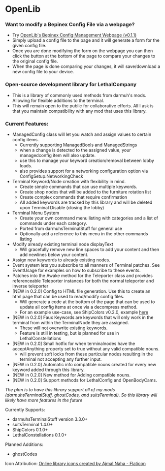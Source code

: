 # OpenLib

### Want to modify a Bepinex Config File via a webpage?
- Try [OpenLib's Bepinex Config Management Webpage (v0.1.1)](https://darmuh.github.io/OpenLib/OpenLib/Website/Examples/ConfigManagement.html)
- Simply upload a config file to the page and it will generate a form for the given config file.
- Once you are done modifying the form on the webpage you can then click the button at the bottom of the page to compare your changes to the original config file.
- When the page is done comparing your changes, it will save/download a new config file to your device.

### Open-source development library for LethalCompany

- This is a library of commonly used methods from darmuh's mods. Allowing for flexible additions to the terminal.
- This will remain open to the public for collaborative efforts. All I ask is that you maintain compatibility with any mod that uses this library.


### Current Features:
- ManagedConfig class will let you watch and assign values to certain config items.
	- Currently supporting ManagedBools and ManagedStrings
	- when a change is detected to the assigned value, your managedconfig item will also update.
	- use this to manage your keyword creation/removal between lobby loads.
	- also provides support for a networking configuration option via ConfigSetup.NetworkingCheck
- Terminal Keyword/Node creation with flexibility in mind.
	- Create simple commands that can use multiple keywords.
	- Create shop nodes that will be added to the furniture rotation list
	- Create complex commands that require confirmation
	- All added keywords are tracked by this library and will be deleted upon Terminal Disable (closing the lobby)
- Terminal Menu System
	- Create your own command menu listing with categories and a list of commands under each category.
	- Ported from darmuhsTerminalStuff for general use
	- Optionally add a reference to this menu in the other commands listing
- Modify already existing terminal node displayText
	- Will gracefully remove new line spaces to add your content and then add newlines below your content.
- Assign new keywords to already existing nodes.
- Event system lets you subscribe to all manners of Terminal patches. See EventUsage for examples on how to subscribe to these events.
- Patches into the Awake method for the Teleporter class and provides referenceable Teleporter instances for both the normal teleporter and inverse teleporter
- [NEW in 0.2.0] Config to HTML file generation. Use this to create an html page that can be used to read/modify config files.
	- Will generate a code at the bottom of the page that can be used to update all config items at once via a decompress method.
	- For an example use-case, see ShipColors v0.2.0, example [here](https://darmuh.github.io/OpenLib/OpenLib/Website/Examples/ShipColors_Generated.cfg_generator.htm)
- [NEW in 0.2.0] Faux Keywords are keywords that will only work in the terminal from within the TerminalNode they are assigned.
	- These will not overwrite existing keywords.
	- Feature is still in testing, but is planned for use in LethalConstellations
- [NEW in 0.2.0] Small hotfix for when terminalnodes have the acceptAnything property set to true without any valid compatible nouns.
	- will prevent soft locks from these particular nodes resulting in the terminal not accepting any further input.
- [NEW in 0.2.0] Automatic info compatible nouns created for every new keyword added through this library.
- [NEW in 0.2.0] New method for Adding compatible nouns.
- [NEW in 0.2.0] Support methods for LethalConfig and OpenBodyCams.

*The plan is to have this library support all of my mods (darmuhsTerminalStuff, ghostCodes, and suitsTerminal). So this library will likely have more features in the future*

Currently Supports:
 - darmuhsTerminalStuff version 3.3.0+
 - suitsTerminal 1.4.0+
 - ShipColors 0.1.0+
 - LethalConstellations 0.1.0+

Planned Additions:
 - ghostCodes

Icon Attribution:
[Online library icons created by Ajmal Naha - Flaticon](https://www.flaticon.com/free-icons/online-library)
